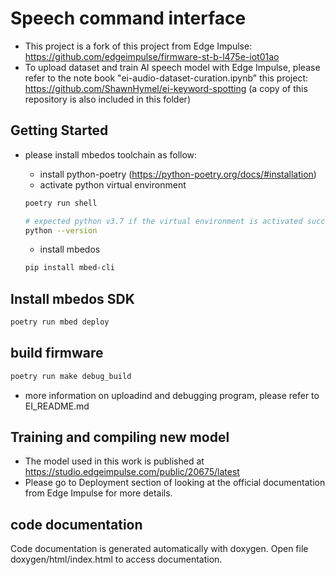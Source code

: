 # Speech command interface

- This project is a fork of this project from Edge Impulse: https://github.com/edgeimpulse/firmware-st-b-l475e-iot01ao
- To upload dataset and train AI speech model with Edge Impulse, please refer to the note book "ei-audio-dataset-curation.ipynb" this project: https://github.com/ShawnHymel/ei-keyword-spotting
  (a copy of this repository is also included in this folder)

## Getting Started

- please install mbedos toolchain as follow:

  - install python-poetry (https://python-poetry.org/docs/#installation)
  - activate python virtual environment

  ```bash
  poetry run shell

  # expected python v3.7 if the virtual environment is activated successfully
  python --version
  ```

  - install mbedos

  ```bash
  pip install mbed-cli
  ```

## Install mbedos SDK

```bash
poetry run mbed deploy
```

## build firmware

```bash
poetry run make debug_build
```

- more information on uploadind and debugging program, please refer to EI_README.md

## Training and compiling new model
+ The model used in this work is published at https://studio.edgeimpulse.com/public/20675/latest
+ Please go to Deployment section of looking at the official documentation from Edge Impulse for more details.

## code documentation

Code documentation is generated automatically with doxygen. Open file doxygen/html/index.html to access documentation.

